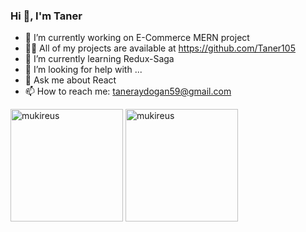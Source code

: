 ### Hi 👋, I'm Taner


- 🔭 I’m currently working on E-Commerce MERN project
- 👨‍💻 All of my projects are available at https://github.com/Taner105
- 🌱 I’m currently learning Redux-Saga
- 🤔 I’m looking for help with ...
- 💬 Ask me about React
- 📫 How to reach me: taneraydogan59@gmail.com



<img height="180em" align="center" src="https://github-readme-stats.vercel.app/api?username=Taner105&show_icons=true&locale=en&theme=algolia&include_all_commits=true&count_private=true" alt="mukireus"/>
  <img height="180em" align="center" src="https://github-readme-stats.vercel.app/api/top-langs?username=Taner105&show_icons=true&locale=en&layout=compact&langs_count=8&theme=algolia" alt="mukireus"/>




